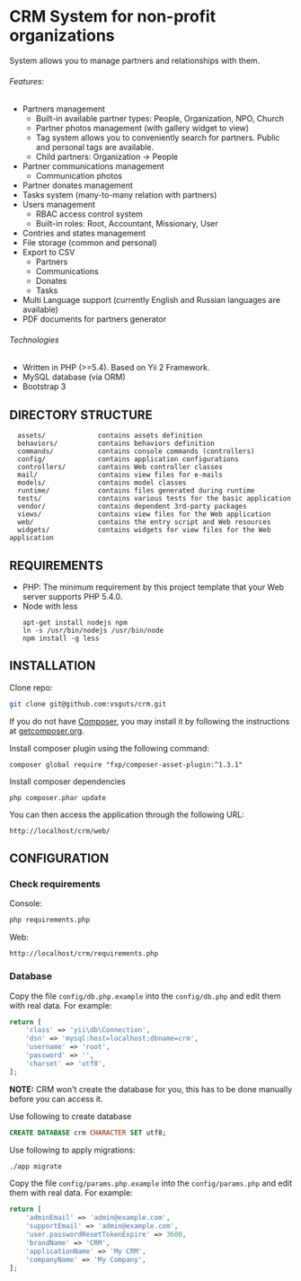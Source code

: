 CRM System for non-profit organizations
=======================================

System allows you to manage partners and relationships with them.

###### Features:
- Partners management
  - Built-in available partner types: People, Organization, NPO, Church
  - Partner photos management (with gallery widget to view)
  - Tag system allows you to conveniently search for partners. Public and personal tags are available.
  - Child partners: Organization -> People
- Partner communications management
  - Communication photos
- Partner donates management
- Tasks system (many-to-many relation with partners)
- Users management
  - RBAC access control system
  - Built-in roles: Root, Accountant, Missionary, User
- Contries and states management
- File storage (common and personal)
- Export to CSV
  - Partners
  - Communications
  - Donates
  - Tasks
- Multi Language support (currently English and Russian languages are available)
- PDF documents for partners generator

###### Technologies
- Written in PHP (>=5.4). Based on Yii 2 Framework.
- MySQL database (via ORM)
- Bootstrap 3


DIRECTORY STRUCTURE
-------------------

      assets/             contains assets definition
      behaviors/          contains behaviors definition
      commands/           contains console commands (controllers)
      config/             contains application configurations
      controllers/        contains Web controller classes
      mail/               contains view files for e-mails
      models/             contains model classes
      runtime/            contains files generated during runtime
      tests/              contains various tests for the basic application
      vendor/             contains dependent 3rd-party packages
      views/              contains view files for the Web application
      web/                contains the entry script and Web resources
      widgets/            contains widgets for view files for the Web application



REQUIREMENTS
------------

- PHP: The minimum requirement by this project template that your Web server supports PHP 5.4.0.
- Node with less
  ~~~
  apt-get install nodejs npm
  ln -s /usr/bin/nodejs /usr/bin/node
  npm install -g less
  ~~~


INSTALLATION
------------

Clone repo:

```bash
git clone git@github.com:vsguts/crm.git
```

If you do not have [Composer](http://getcomposer.org/), you may install it by following the instructions
at [getcomposer.org](http://getcomposer.org/doc/00-intro.md#installation-nix).

Install composer plugin using the following command:

~~~
composer global require "fxp/composer-asset-plugin:^1.3.1"
~~~

Install composer dependencies

~~~
php composer.phar update
~~~

You can then access the application through the following URL:

~~~
http://localhost/crm/web/
~~~


CONFIGURATION
-------------

### Check requirements

Console:
```bash
php requirements.php
```

Web:
~~~
http://localhost/crm/requirements.php
~~~

### Database

Copy the file `config/db.php.example` into the `config/db.php` and edit them with real data. For example:

```php
return [
    'class' => 'yii\db\Connection',
    'dsn' => 'mysql:host=localhost;dbname=crm',
    'username' => 'root',
    'password' => '',
    'charset' => 'utf8',
];
```

**NOTE:** CRM won't create the database for you, this has to be done manually before you can access it.

Use following to create database

```sql
CREATE DATABASE crm CHARACTER SET utf8;
```

Use following to apply migrations:

```bash
./app migrate
```

Copy the file `config/params.php.example` into the `config/params.php` and edit them with real data. For example:

```php
return [
    'adminEmail' => 'admin@example.com',
    'supportEmail' => 'admin@example.com',
    'user.passwordResetTokenExpire' => 3600,
    'brandName' => 'CRM',
    'applicationName' => 'My CRM',
    'companyName' => 'My Company',
];
```
